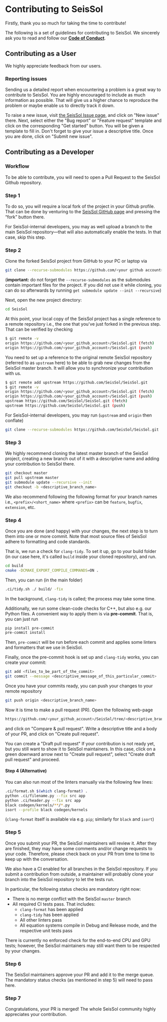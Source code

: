 <!--
    SPDX-FileCopyrightText: 2021 SeisSol Group

    SPDX-License-Identifier: BSD-3-Clause
    SPDX-LicenseComments: Full text under /LICENSE and /LICENSES/

    SPDX-FileContributor: Author lists in /AUTHORS and /CITATION.cff
-->

# Contributing to SeisSol

Firstly, thank you so much for taking the time to contribute!

The following is a set of guidelines for contributing to SeisSol. We sincerely
ask you to read and follow our [**Code of Conduct**](CODE_OF_CONDUCT.md).

## Contributing as a User

We highly appreciate feedback from our users.

### Reporting issues

Sending us a detailed report when encountering a problem is a great way to
contribute to SeisSol. You are highly encouraged to include as much information
as possible. That will give us a higher chance
to reproduce the problem or maybe enable us to directly track it down.

To raise a new issue, visit [the SeisSol Issue page](https://github.com/SeisSol/SeisSol/issues),
and click on "New issue" there. Next, select either the "Bug report" or "Feature
request" template and click on the corresponding "Get started" button.
You will be given a template to fill in.
Don't forget to give your issue a descriptive title.
Once you are done, click on "Submit new issue".

## Contributing as a Developer

### Workflow

To be able to contribute, you will need to open a Pull Request to the
SeisSol Github repository.

### Step 1

To do so, you will require a local fork of the project in your Github profile.
That can be done by venturing to the
[SeisSol GitHub page](https://github.com/SeisSol/SeisSol)
and pressing the “fork” button there.

For SeisSol-internal developers, you may as well upload a branch to the main
SeisSol repository—that will also automatically enable the tests.
In that case, skip this step.

### Step 2

Clone the forked SeisSol project from GitHub to your PC or laptop via

```bash
git clone --recurse-submodules https://github.com/<your github account>/SeisSol.git
```

(**important:** do not forget the `--recurse-submodules` as the submodules
contain important files for the project. If you did not use it while cloning,
you can do so afterwards by running `get submodule update --init --recursive`)

Next, open the new project directory:

```bash
cd SeisSol
```

At this point, your local copy of the SeisSol project has a single reference to
a remote repository i.e., the one that you've just forked in the previous step.
That can be verified by checking

```bash
$ git remote -v
origin https://github.com/<your_github_account>/SeisSol.git (fetch)
origin https://github.com/<your_github_account>/SeisSol.git (push)
```

You need to set up a reference to the original remote SeisSol repository
(referred to as `upstream` here) to be able to grab new changes from the
SeisSol master branch. It will allow you to synchronize your contribution with us.

```bash
$ git remote add upstream https://github.com/SeisSol/SeisSol.git
$ git remote -v
origin https://github.com/<your_github_account>/SeisSol.git (fetch)
origin https://github.com/<your_github_account>/SeisSol.git (push)
upstream https://github.com/SeisSol/SeisSol.git (fetch)
upstream https://github.com/SeisSol/SeisSol.git (push)
```

For SeisSol-internal developers, you may run (`upstream` and `origin` then conflate)

```bash
git clone --recurse-submodules https://github.com/SeisSol/SeisSol.git
```

### Step 3

We highly recommend cloning the latest master branch of the SeisSol project,
creating a new branch out of it with a descriptive name and adding your
contribution to SeisSol there.

```bash
git checkout master
git pull upstream master
git submodule update --recursive --init
git checkout -b <descriptive_branch_name>
```

We also recommend following the following format for your branch names i.e.,
`<prefix>/<short_name>` where `<prefix>` can be `feature`, `bugfix`, `extension`,
etc.

### Step 4

Once you are done (and happy) with your changes, the next step is to turn them
into one or more commit. Note that most source files of SeisSol
adhere to formatting and code standards.

That is, we run a check for `clang-tidy`. To set it up, go to your build
folder (in our case here, it's called `build` inside your cloned repository),
and run.

```bash
cd build
cmake -DCMAKE_EXPORT_COMPILE_COMMANDS=ON .
```

Then, you can run (in the main folder)

```bash
.ci/tidy.sh ./ build/ -fix
```

In the background, `clang-tidy` is called; the process may take some time.

Additionally, we run some clean-code checks for C++,
but also e.g. our Python files. A convenient way to apply them
is via **pre-commit**. That is, you can just run

```bash
pip install pre-commit
pre-commit install
```

Then, `pre-commit` will be run before each commit and applies
some linters and formatters that we use in SeisSol.

Finally, once the pre-commit hook is set up and
`clang-tidy` works, you can create your commit:

```bash
git add <files_to_be_part_of_the_commit>
git commit --message <descriptive_message_of_this_particular_commit>
```

Once you have your commits ready, you can push your changes to your remote repository

```bash
git push origin <descriptive_branch_name>
```

Now it is time to make a pull request (PR). Open the following web-page

```bash
https://github.com/<your_github_account>/SeisSol/tree/<descriptive_branch_name>
```

and click on "Compare & pull request". Write a descriptive title and a body of
your PR, and click on "Create pull request".

You can create a "Draft pull request" If your contribution is not ready yet, but
you still want to show it to SeisSol maintainers. In this case, click on a green
downward arrow next to "Create pull request", select "Create draft pull request"
and proceed.

#### Step 4 (Alternative)

You can also run most of the linters manually via the following few lines:

```bash
.ci/format.sh $(which clang-format) .
python .ci/filename.py --fix src app
python .ci/header.py --fix src app
black codegen/kernels/**/*.py
isort --profile black codegen/kernels
```

(`clang-format` itself is available via e.g. `pip`; similarly for `black` and `isort`)

### Step 5

Once you submit your PR, the SeisSol maintainers will review it. After they are
finished, they may have some comments and/or change requests to your code.
Therefore, please check back on your PR from time to time to keep up with the conversation.

We also have a CI enabled for all branches in the SeisSol repository. If you
submit a contribution from outside, a maintainer will probably clone your branch
into the SeisSol repository to let the tests run.

In particular, the following status checks are mandatory right now:

* There is no merge conflict with the SeisSol `master` branch
* All required CI tests pass. That includes:
  * `clang-format` has been applied
  * `clang-tidy` has been applied
  * All other linters pass
  * All equation systems compile in Debug and Release mode, and the respective
    unit tests pass

There is currently no enforced check for the end-to-end CPU and GPU tests;
however, the SeisSol maintainers may still want them to be respected by your changes.

### Step 6

The SeisSol maintainers approve your PR and add it to the merge queue.
The mandatory status checks (as mentioned in step 5) will need to pass here.

### Step 7

Congratulations, your PR is merged! The whole SeisSol community highly
appreciates your contribution.
